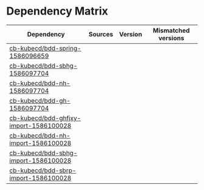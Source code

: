 # Dependency Matrix

Dependency | Sources | Version | Mismatched versions
---------- | ------- | ------- | -------------------
[cb-kubecd/bdd-spring-1586096659](https://github.com/cb-kubecd/bdd-spring-1586096659.git) |  | []() | 
[cb-kubecd/bdd-sbhg-1586097704](https://github.com/cb-kubecd/bdd-sbhg-1586097704.git) |  | []() | 
[cb-kubecd/bdd-nh-1586097704](https://github.com/cb-kubecd/bdd-nh-1586097704.git) |  | []() | 
[cb-kubecd/bdd-gh-1586097704](https://github.com/cb-kubecd/bdd-gh-1586097704.git) |  | []() | 
[cb-kubecd/bdd-ghfjxy-import-1586100028](https://github.com/cb-kubecd/bdd-ghfjxy-import-1586100028.git) |  | []() | 
[cb-kubecd/bdd-nh-import-1586100028](https://github.com/cb-kubecd/bdd-nh-import-1586100028.git) |  | []() | 
[cb-kubecd/bdd-sbhg-import-1586100028](https://github.com/cb-kubecd/bdd-sbhg-import-1586100028.git) |  | []() | 
[cb-kubecd/bdd-sbrp-import-1586100028](https://github.com/cb-kubecd/bdd-sbrp-import-1586100028.git) |  | []() | 

